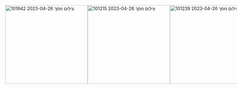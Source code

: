 <div style="display: flex;">
<img height="250" width="260" alt="צילום מסך 2023-04-26 101942" src="https://user-images.githubusercontent.com/93730629/234499738-b70060be-a893-4a40-843a-c02a10862dc3.png">



<img height="250" width="260" alt="צילום מסך 2023-04-26 101215" src="https://user-images.githubusercontent.com/93730629/234498284-e5442381-46d6-431e-a0f3-78414e9553e1.png">

<img height="250" width="260" alt="צילום מסך 2023-04-26 101239" src="https://user-images.githubusercontent.com/93730629/234498544-97305c7d-ce80-471e-a449-7dd49405f5ec.png">


# CRM App
This is a Customer Relationship Management (CRM) app built with Angular and a REST API server.<br>
This README file explains how to run the app.

  Installation<br>
To install the app, follow these steps:

Clone the repository to your local machine.<br>
Install dependencies by running npm install in the root directory of the project.<br>

Running the App<br>
To run the app, you need to open two terminals: one for the Angular server and one for the REST API server.

Angular Server<br>
Open a terminal in the root directory of the project.<br>
Run ng serve --open to start the Angular server and open a browser window.<br>

REST API Server<br>
Open a new terminal in the root directory of the project.<br>
Navigate to the server directory and run npm install.<br>
Run npm start to start the REST API server.<br>
The app should now be running and you can access it by navigating to http://localhost:4200 in your browser.

If you encounter any issues, please refer to the documentation or raise an issue on the repository.
